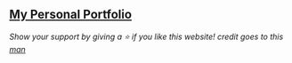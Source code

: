 ## [My Personal Portfolio](https://SaiEswarReddy-M.github.io)

*Show your support by giving  a ⭐ if you like this website! credit goes to this [man](https://salesp07.github.io)*
